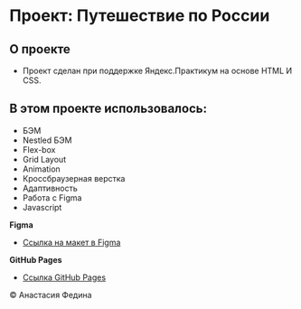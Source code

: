 # Проект: Путешествие по России

## О проекте

+ Проект сделан при поддержке Яндекс.Практикум на основе HTML И CSS.

## В этом проекте использовалось:
* БЭМ
* Nestled БЭМ
* Flex-box
* Grid Layout
* Animation
* Кроссбраузерная верстка
* Адаптивность
* Работа с Figma
* Javascript

**Figma**

* [Ссылка на макет в Figma](https://www.figma.com/file/2cn9N9jSkmxD84oJik7xL7/JavaScript.-Sprint-4?node-id=28212%3A269&t=oypCXHmeBTXclT6H-0)

**GitHub Pages**

* [Ссылка GitHub Pages](https://anassstay.github.io/mesto/)

© Анастасия Федина